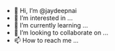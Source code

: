 - 👋 Hi, I’m @jaydeepnai
- 👀 I’m interested in ...
- 🌱 I’m currently learning ...
- 💞️ I’m looking to collaborate on ...
- 📫 How to reach me ...

<!---
jaydeepnai/jaydeepnai is a ✨ special ✨ repository because its `README.md` (this file) appears on your GitHub profile.
You can click the Preview link to take a look at your changes.
--->

